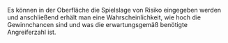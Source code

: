 Es können in der Oberfläche die Spielslage von Risiko eingegeben werden und anschließend erhält man eine Wahrscheinlichkeit, wie hoch die Gewinnchancen sind und was die erwartungsgemäß benötigte Angreiferzahl ist.
